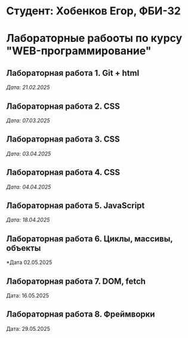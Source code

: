 # Студент: Хобенков Егор, ФБИ-32

# Лабораторные рабооты по курсу "WEB-программирование"

## Лабораторная работа 1. Git + html

*Дата: 21.02.2025*

## Лабораторная работа 2. CSS

*Дата: 07.03.2025*

## Лабораторная работа 3. CSS

*Дата: 03.04.2025*

## Лабораторная работа 4. CSS

*Дата: 04.04.2025*

## Лабораторная работа 5. JavaScript

*Дата: 18.04.2025*

## Лабораторная работа 6. Циклы, массивы, объекты

*Дата 02.05.2025

## Лабораторная работа 7. DOM, fetch

Дата: 16.05.2025

## Лабораторная работа 8. Фреймворки

Дата: 29.05.2025